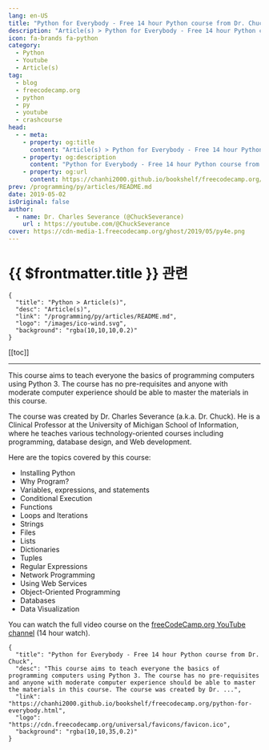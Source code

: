 ```yaml
---
lang: en-US
title: "Python for Everybody - Free 14 hour Python course from Dr. Chuck"
description: "Article(s) > Python for Everybody - Free 14 hour Python course from Dr. Chuck"
icon: fa-brands fa-python
category:
  - Python
  - Youtube
  - Article(s)
tag:
  - blog
  - freecodecamp.org
  - python
  - py
  - youtube
  - crashcourse
head:
  - - meta:
    - property: og:title
      content: "Article(s) > Python for Everybody - Free 14 hour Python course from Dr. Chuck"
    - property: og:description
      content: "Python for Everybody - Free 14 hour Python course from Dr. Chuck"
    - property: og:url
      content: https://chanhi2000.github.io/bookshelf/freecodecamp.org/python-for-everybody.html
prev: /programming/py/articles/README.md
date: 2019-05-02
isOriginal: false
author:
  - name: Dr. Charles Severance (@ChuckSeverance)
    url : https://youtube.com/@ChuckSeverance
cover: https://cdn-media-1.freecodecamp.org/ghost/2019/05/py4e.png
---
```


# {{ $frontmatter.title }} 관련

```component VPCard
{
  "title": "Python > Article(s)",
  "desc": "Article(s)",
  "link": "/programming/py/articles/README.md",
  "logo": "/images/ico-wind.svg",
  "background": "rgba(10,10,10,0.2)"
}
```

[[toc]]

---

<SiteInfo
  name="Python for Everybody - Free 14 hour Python course from Dr. Chuck"
  desc="This course aims to teach everyone the basics of programming computers using Python 3. The course has no pre-requisites and anyone with moderate computer experience should be able to master the materials in this course. The course was created by Dr. ..."
  url="https://freecodecamp.org/news/python-for-everybody"
  logo="https://cdn.freecodecamp.org/universal/favicons/favicon.ico"
  preview="https://cdn-media-1.freecodecamp.org/ghost/2019/05/py4e.png"/>

This course aims to teach everyone the basics of programming computers using Python 3. The course has no pre-requisites and anyone with moderate computer experience should be able to master the materials in this course.

The course was created by Dr. Charles Severance (a.k.a. Dr. Chuck). He is a Clinical Professor at the University of Michigan School of Information, where he teaches various technology-oriented courses including programming, database design, and Web development.

Here are the topics covered by this course:

- Installing Python
- Why Program?
- Variables, expressions, and statements
- Conditional Execution
- Functions
- Loops and Iterations
- Strings
- Files
- Lists
- Dictionaries
- Tuples
- Regular Expressions
- Network Programming
- Using Web Services
- Object-Oriented Programming
- Databases
- Data Visualization

You can watch the full video course on the [<FontIcon icon="fa-brands fa-youtube"/>freeCodeCamp.org YouTube channel](https://youtu.be/8DvywoWv6fI) (14 hour watch).

<VidStack src="youtube/8DvywoWv6fI" />

<!-- TODO: add ARTICLE CARD -->
```component VPCard
{
  "title": "Python for Everybody - Free 14 hour Python course from Dr. Chuck",
  "desc": "This course aims to teach everyone the basics of programming computers using Python 3. The course has no pre-requisites and anyone with moderate computer experience should be able to master the materials in this course. The course was created by Dr. ...",
  "link": "https://chanhi2000.github.io/bookshelf/freecodecamp.org/python-for-everybody.html",
  "logo": "https://cdn.freecodecamp.org/universal/favicons/favicon.ico",
  "background": "rgba(10,10,35,0.2)"
}
```
